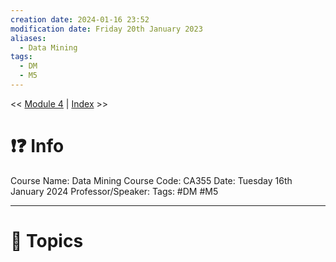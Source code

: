 ```yaml
---
creation date: 2024-01-16 23:52
modification date: Friday 20th January 2023
aliases:
  - Data Mining
tags:
  - DM
  - M5
---
```


<< [Module 4](Sem_6/Data%20Mining/Notes/Module_4.md)  | [Index](Index.md) >>

# ❗❓ Info
Course Name: Data Mining
Course Code: CA355
Date: Tuesday 16th January 2024
Professor/Speaker: 
Tags: #DM #M5

---
# 📃 Topics